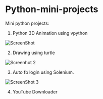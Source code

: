 # Python-mini-projects
 Mini python projects:
 
 1. Python 3D Animation using vpython
 
  ![ScreenShot](https://i.imgur.com/34dE1Lm.gif)


 2. Drawing using turtle

   ![Screenhot 2](https://i.imgur.com/3eyIouP.gif)

 3. Auto fb login using Solenium.
 
  ![ScreenShot 3](https://i.imgur.com/LVnNB6y.png)

4. YouTube Downloader
